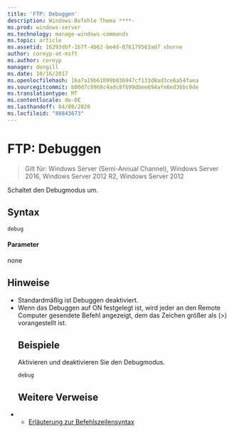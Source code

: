 ```yaml
---
title: 'FTP: Debuggen'
description: Windows-Befehle Thema ****-
ms.prod: windows-server
ms.technology: manage-windows-commands
ms.topic: article
ms.assetid: 16293dbf-1b7f-4b62-be4d-876179563ad7 vhorne
author: coreyp-at-msft
ms.author: coreyp
manager: dongill
ms.date: 10/16/2017
ms.openlocfilehash: 16a7a19b61099b036947cf133d8ad3ce6a54faea
ms.sourcegitcommit: b00d7c8968c4adc8f699dbee694afe6ed36bc9de
ms.translationtype: MT
ms.contentlocale: de-DE
ms.lasthandoff: 04/08/2020
ms.locfileid: "80843673"
---
```

# <a name="ftpdebug"></a>FTP: Debuggen

>Gilt für: Windows Server (Semi-Annual Channel), Windows Server 2016, Windows Server 2012 R2, Windows Server 2012

Schaltet den Debugmodus um.   
## <a name="syntax"></a>Syntax  
```  
debug  
```  
#### <a name="parameters"></a>Parameter  
none  
## <a name="remarks"></a>Hinweise  
- Standardmäßig ist Debuggen deaktiviert.  
- Wenn das Debuggen auf ON festgelegt ist, wird jeder an den Remote Computer gesendete Befehl angezeigt, dem das Zeichen größer als (>) vorangestellt ist.  
  ## <a name="examples"></a><a name=BKMK_Examples></a>Beispiele  
  Aktivieren und deaktivieren Sie den Debugmodus.  
  ```  
  debug  
  ```  
  ## <a name="additional-references"></a>Weitere Verweise  
- - [Erläuterung zur Befehlszeilensyntax](command-line-syntax-key.md)  
